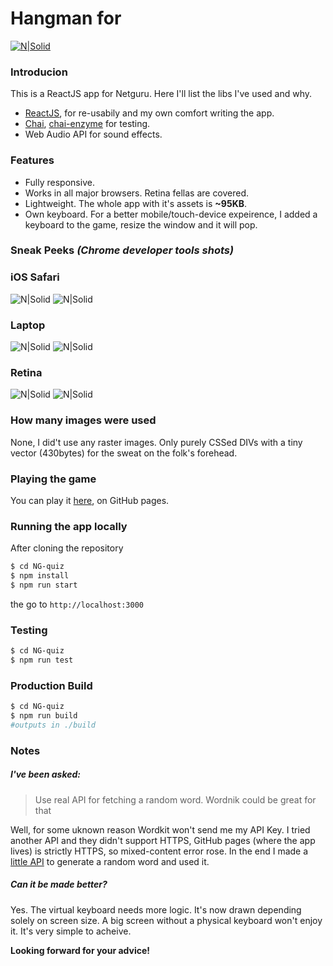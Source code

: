 # Hangman for 
[![N|Solid](https://www.omaralshaker.com/git/netguru/logo.jpg)](https://www.netguru.co/)

### Introducion
This is a ReactJS app for Netguru. Here I'll list the libs I've used and why.

  - [ReactJS], for re-usabily and my own comfort writing the app.
  - [Chai], [chai-enzyme] for testing. 
  - Web Audio API for sound effects.

### Features
- Fully responsive. 
- Works in all major browsers. Retina fellas are covered.
- Lightweight. The whole app with it's assets is **~95KB**. 
- Own keyboard. For a better mobile/touch-device expeirence, I added a keyboard to the game, resize the window and it will pop.


### Sneak Peeks *(Chrome developer tools shots)*
### iOS Safari
![N|Solid](https://www.omaralshaker.com/git/netguru/shots/intro/ios.jpg)
![N|Solid](https://www.omaralshaker.com/git/netguru/shots/in/ios.jpg)

### Laptop
![N|Solid](https://www.omaralshaker.com/git/netguru/shots/intro/laptop.jpg)
![N|Solid](https://www.omaralshaker.com/git/netguru/shots/in/laptop.jpg)

### Retina
![N|Solid](https://www.omaralshaker.com/git/netguru/shots/intro/retina.jpg)
![N|Solid](https://www.omaralshaker.com/git/netguru/shots/in/retina.jpg)

### How many images were used
None, I did't use any raster images. Only purely CSSed DIVs with a tiny vector (430bytes) for the sweat on the folk's forehead.
 
### Playing the game
You can play it [here], on GitHub pages. 

### Running the app locally
After cloning the repository  

```sh
$ cd NG-quiz
$ npm install
$ npm run start
```
the go to `http://localhost:3000`

### Testing 
```sh
$ cd NG-quiz
$ npm run test
```

### Production Build 
```sh
$ cd NG-quiz
$ npm run build
#outputs in ./build
```

### Notes
##### I've been asked: 

> Use real API for fetching a random word. Wordnik could be great for that

Well, for some uknown reason Wordkit won't send me my API Key. I tried another API and they didn't support HTTPS, GitHub pages (where the app lives) is strictly HTTPS, so mixed-content error rose. In the end I made a [little API] to generate a random word and used it.

##### Can it be made better?
Yes. The virtual keyboard needs more logic. It's now drawn depending solely on screen size. A big screen without a physical keyboard won't enjoy it. It's very simple to acheive.


**Looking forward for your advice!**

[ReactJS]: <https://github.com/reactjs>
[chai]: <http://chaijs.com/>
[chai-enzyme]: <https://github.com/producthunt/chai-enzyme>
[here]: <https://alshakero.github.io/NG-quiz/>
[little API]: <http://omaralshaker.com/word.php>